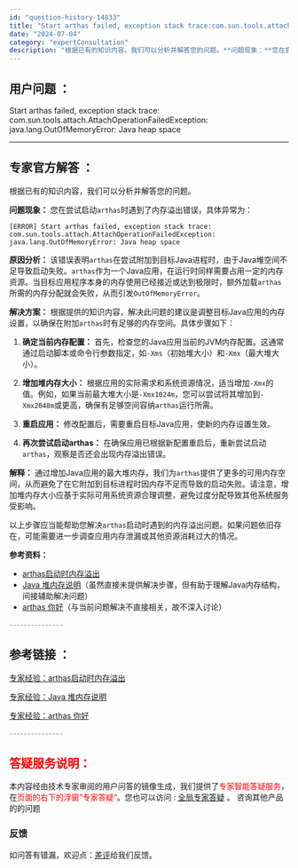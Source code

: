 ```yaml
---
id: "question-history-14833"
title: "Start arthas failed, exception stack trace:com.sun.tools.attach"
date: "2024-07-04"
category: "expertConsultation"
description: "根据已有的知识内容，我们可以分析并解答您的问题。**问题现象：**您在尝试启动`arthas`时遇到了内存溢出错误，具体异常为：```[ERROR] Start arthas failed, exception stack trace:com.sun.tools.attach.AttachOpera"
---
```


## 用户问题 ：

Start arthas failed, exception stack trace:
com.sun.tools.attach.AttachOperationFailedException: java.lang.OutOfMemoryError: Java heap space

---

## 专家官方解答 ：

根据已有的知识内容，我们可以分析并解答您的问题。

**问题现象：**
您在尝试启动`arthas`时遇到了内存溢出错误，具体异常为：

```
[ERROR] Start arthas failed, exception stack trace:
com.sun.tools.attach.AttachOperationFailedException: java.lang.OutOfMemoryError: Java heap space
```

**原因分析：**
该错误表明`arthas`在尝试附加到目标Java进程时，由于Java堆空间不足导致启动失败。`arthas`作为一个Java应用，在运行时同样需要占用一定的内存资源。当目标应用程序本身的内存使用已经接近或达到极限时，额外加载`arthas`所需的内存分配就会失败，从而引发`OutOfMemoryError`。

**解决方案：**
根据提供的知识内容，解决此问题的建议是调整目标Java应用的内存设置，以确保在附加`arthas`时有足够的内存空间。具体步骤如下：

1. **确定当前内存配置：** 首先，检查您的Java应用当前的JVM内存配置。这通常通过启动脚本或命令行参数指定，如`-Xms`（初始堆大小）和`-Xmx`（最大堆大小）。

2. **增加堆内存大小：** 根据应用的实际需求和系统资源情况，适当增加`-Xmx`的值。例如，如果当前最大堆大小是`-Xmx1024m`，您可以尝试将其增加到`-Xmx2048m`或更高，确保有足够空间容纳`arthas`运行所需。

3. **重启应用：** 修改配置后，需要重启目标Java应用，使新的内存设置生效。

4. **再次尝试启动arthas：** 在确保应用已根据新配置重启后，重新尝试启动`arthas`，观察是否还会出现内存溢出错误。

**解释：**
通过增加Java应用的最大堆内存，我们为`arthas`提供了更多的可用内存空间，从而避免了在它附加到目标进程时因内存不足而导致的启动失败。请注意，增加堆内存大小应基于实际可用系统资源合理调整，避免过度分配导致其他系统服务受影响。

以上步骤应当能帮助您解决`arthas`启动时遇到的内存溢出问题。如果问题依旧存在，可能需要进一步调查应用内存泄漏或其他资源消耗过大的情况。

**参考资料：**

- [arthas启动时内存溢出](#prswg)
- [Java 堆内存说明](#C9l1i)（虽然直接未提供解决步骤，但有助于理解Java内存结构，间接辅助解决问题）
- [arthas 你好](#CA3TJ)（与当前问题解决不直接相关，故不深入讨论）

<font color="#949494">---------------</font>

## 参考链接 ：

[专家经验：arthas启动时内存溢出](./user-question-history14832.md)

[专家经验：Java 堆内存说明](./user-question-history12716.md)

[专家经验：arthas 你好](./user-question-history11442.md)

<font color="#949494">---------------</font>

## <font color="#FF0000">答疑服务说明：</font>

本内容经由技术专家审阅的用户问答的镜像生成，我们提供了<font color="#FF0000">专家智能答疑服务</font>，在<font color="#FF0000">页面的右下的浮窗”专家答疑“</font>。您也可以访问 : [全局专家答疑](https://answer.opensource.alibaba.com/docs/intro) 。 咨询其他产品的的问题

### 反馈

如问答有错漏，欢迎点：[差评](https://ai.nacos.io/user/feedbackByEnhancerGradePOJOID?enhancerGradePOJOId=16081)给我们反馈。
